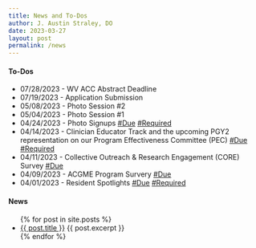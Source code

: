 ```yaml
---
title: News and To-Dos
author: J. Austin Straley, DO
date: 2023-03-27
layout: post
permalink: /news
---
```


#### To-Dos
- 07/28/2023 - WV ACC Abstract Deadline
- 07/19/2023 - Application Submission
- 05/08/2023 - Photo Session #2
- 05/04/2023 - Photo Session #1 
- 04/24/2023 - Photo Signups [#Due](#tag) [#Required](#tag)
- 04/14/2023 - Clinician Educator Track and the upcoming PGY2 representation on our Program Effectiveness Committee (PEC) [#Due](#tag) [#Required](#tag)
- 04/11/2023 - Collective Outreach & Research Engagement (CORE) Survey [#Due](#tag)
- 04/09/2023 - ACGME Program Survery [#Due](#tag)
- 04/01/2023 - Resident Spotlights [#Due](#tag) [#Required](#tag)

<!-- not built -->
#### News
<ul>
  {% for post in site.posts %}
    <li>
      <a href="{{ post.url }}">{{ post.title }}</a>
      {{ post.excerpt }}
    </li>
  {% endfor %}
</ul>